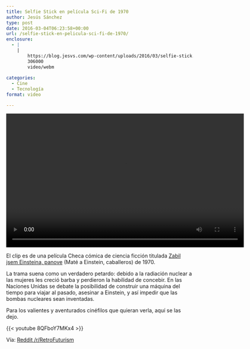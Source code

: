 ```yaml
---
title: Selfie Stick en película Sci-Fi de 1970
author: Jesús Sánchez
type: post
date: 2016-03-04T06:23:58+00:00
url: /selfie-stick-en-pelicula-sci-fi-de-1970/
enclosure:
  - |
    |
        https://blog.jesvs.com/wp-content/uploads/2016/03/selfie-stick.webm
        306000
        video/webm
        
categories:
  - Cine
  - Tecnología
format: video

---
```

<div style="width: 640px;" class="wp-video">
  <video class="wp-video-shortcode" id="video-184-2" width="640" height="360" preload="metadata" controls="controls"><source type="video/webm" src="https://blog.jesvs.com/wp-content/uploads/2016/03/selfie-stick.webm?_=2" /><a href="https://blog.jesvs.com/wp-content/uploads/2016/03/selfie-stick.webm">https://blog.jesvs.com/wp-content/uploads/2016/03/selfie-stick.webm</a></video>
</div>

El clip es de una película Checa cómica de ciencia ficción titulada <a href="http://www.imdb.com/title/tt0065235/" target="_blank">Zabil jsem Einsteina, panove</a> (Maté a Einstein, caballeros) de 1970.

La trama suena como un verdadero petardo: debido a la radiación nuclear a las mujeres les creció barba y perdieron la habilidad de concebir. En las Naciones Unidas se debate la posibilidad de construir una máquina del tiempo para viajar al pasado, asesinar a Einstein, y así impedir que las bombas nucleares sean inventadas.

Para los valientes y aventurados cinéfilos que quieran verla, aquí se las dejo.

{{< youtube 8QFboY7MKx4 >}}

Vía: <a href="https://www.reddit.com/r/RetroFuturism/comments/48uj5w/selfie_stick_in_1969_czech_film/" target="_blank">Reddit /r/RetroFuturism</a>